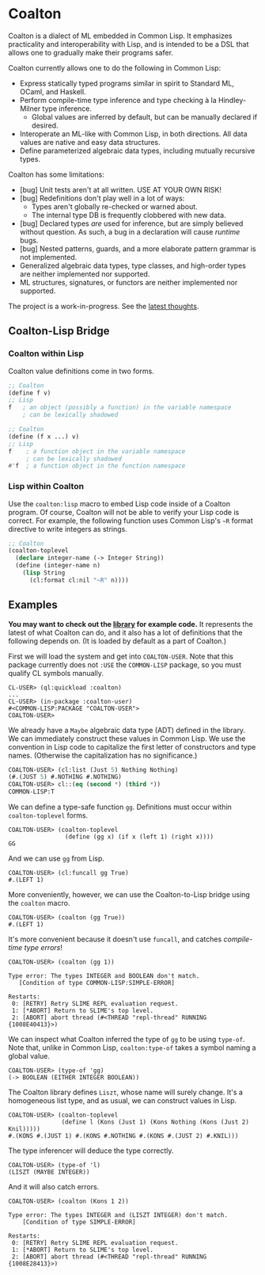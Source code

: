 # Coalton

Coalton is a dialect of ML embedded in Common Lisp. It emphasizes practicality and interoperability with Lisp, and is intended to be a DSL that allows one to gradually make their programs safer.

Coalton currently allows one to do the following in Common Lisp:

* Express statically typed programs similar in spirit to Standard ML, OCaml, and Haskell.
* Perform compile-time type inference and type checking à la Hindley-Milner type inference.
  * Global values are inferred by default, but can be manually declared if desired.
* Interoperate an ML-like with Common Lisp, in both directions. All data values are native and easy data structures.
* Define parameterized algebraic data types, including mutually recursive types.

Coalton has some limitations:

* [bug] Unit tests aren't at all written. USE AT YOUR OWN RISK!
* [bug] Redefinitions don't play well in a lot of ways:
  * Types aren't globally re-checked or warned about.
  * The internal type DB is frequently clobbered with new data.
* [bug] Declared types *are* used for inference, but are simply believed without question. As such, a bug in a declaration will cause *runtime* bugs.
* [bug] Nested patterns, guards, and a more elaborate pattern grammar is not implemented.
* Generalized algebraic data types, type classes, and high-order types are neither implemented nor supported.
* ML structures, signatures, or functors are neither implemented nor supported.

The project is a work-in-progress. See the [latest thoughts](thoughts.md).

## Coalton-Lisp Bridge

### Coalton within Lisp

Coalton value definitions come in two forms.

```commonlisp
;; Coalton
(define f v)
;; Lisp
f   ; an object (possibly a function) in the variable namespace
    ; can be lexically shadowed

;; Coalton
(define (f x ...) v)
;; Lisp
f    ; a function object in the variable namespace
     ; can be lexically shadowed
#'f  ; a function object in the function namespace
```

### Lisp within Coalton

Use the `coalton:lisp` macro to embed Lisp code inside of a Coalton program. Of course, Coalton will not be able to verify your Lisp code is correct. For example, the following function uses Common Lisp's `~R` format directive to write integers as strings.

```commonlisp
;; Coalton
(coalton-toplevel
  (declare integer-name (-> Integer String))
  (define (integer-name n)
    (lisp String
      (cl:format cl:nil "~R" n))))
```

## Examples

**You may want to check out the [library](src/library.lisp) for example code.** It represents the latest of what Coalton can do, and it also has a lot of definitions that the following depends on. (It is loaded by default as a part of Coalton.)

First we will load the system and get into `COALTON-USER`. Note that this package currently does not `:USE` the `COMMON-LISP` package, so you must qualify CL symbols manually.

```
CL-USER> (ql:quickload :coalton)
...
CL-USER> (in-package :coalton-user)
#<COMMON-LISP:PACKAGE "COALTON-USER">
COALTON-USER>
```

We already have a `Maybe` algebraic data type (ADT) defined in the library. We can immediately construct these values in Common Lisp. We use the convention in Lisp code to capitalize the first letter of constructors and type names. (Otherwise the capitalization has no significance.)
```commonlisp
COALTON-USER> (cl:list (Just 5) Nothing Nothing)
(#.(JUST 5) #.NOTHING #.NOTHING)
COALTON-USER> cl::(eq (second *) (third *))
COMMON-LISP:T
```

We can define a type-safe function `gg`. Definitions must occur within  `coalton-toplevel` forms.
```
COALTON-USER> (coalton-toplevel
                (define (gg x) (if x (left 1) (right x))))
GG
```

And we can use `gg` from Lisp.
```
COALTON-USER> (cl:funcall gg True)
#.(LEFT 1)
```

More conveniently, however, we can use the Coalton-to-Lisp bridge using the `coalton` macro.

```
COALTON-USER> (coalton (gg True))
#.(LEFT 1)
```

It's more convenient because it doesn't use `funcall`, and catches _compile-time type errors_!

```
COALTON-USER> (coalton (gg 1))

Type error: The types INTEGER and BOOLEAN don't match.
   [Condition of type COMMON-LISP:SIMPLE-ERROR]

Restarts:
 0: [RETRY] Retry SLIME REPL evaluation request.
 1: [*ABORT] Return to SLIME's top level.
 2: [ABORT] abort thread (#<THREAD "repl-thread" RUNNING {1008E40413}>)
```

We can inspect what Coalton inferred the type of `gg` to be using `type-of`. Note that, unlike in Common Lisp, `coalton:type-of` takes a symbol naming a global value.

```
COALTON-USER> (type-of 'gg)
(-> BOOLEAN (EITHER INTEGER BOOLEAN))
```

The Coalton library defines `Liszt`, whose name will surely change. It's a homogeneous list type, and as usual, we can construct values in Lisp.
```
COALTON-USER> (coalton-toplevel
               (define l (Kons (Just 1) (Kons Nothing (Kons (Just 2) Knil)))))
#.(KONS #.(JUST 1) #.(KONS #.NOTHING #.(KONS #.(JUST 2) #.KNIL)))
```

The type inferencer will deduce the type correctly.
```
COALTON-USER> (type-of 'l)
(LISZT (MAYBE INTEGER))
```

And it will also catch errors.
```
COALTON-USER> (coalton (Kons 1 2))

Type error: The types INTEGER and (LISZT INTEGER) don't match.
    [Condition of type SIMPLE-ERROR]

Restarts:
 0: [RETRY] Retry SLIME REPL evaluation request.
 1: [*ABORT] Return to SLIME's top level.
 2: [ABORT] abort thread (#<THREAD "repl-thread" RUNNING {1008E28413}>)
```


